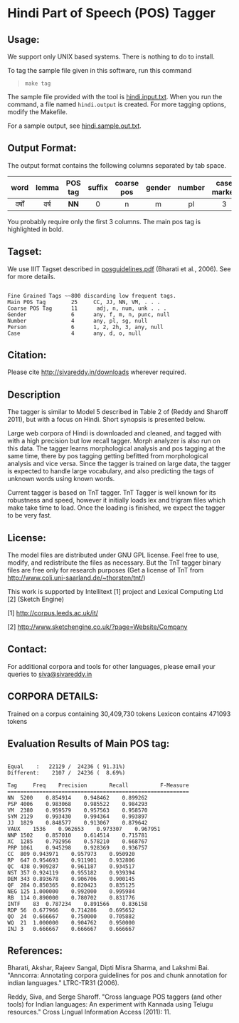# Hindi Part of Speech (POS) Tagger

## Usage:

We support only UNIX based systems. There is nothing to do to install.

To tag the sample file given in this software, run this command

>     make tag

The sample file provided with the tool is [hindi.input.txt](./hindi-part-of-speech-tagger/src/master/hindi.input.txt). When you run the command, a file named `hindi.output` is created. For more tagging options, modify the Makefile.

For a sample output, see [hindi.sample.out.txt](./hindi-part-of-speech-tagger/src/master/hindi.sample.out.pdf).

## Output Format:

The output format contains the following columns separated by tab space.

| word | lemma |  **POS tag** | suffix | coarse pos | gender | number | case marker |
| :------: |:-----:| :-----: | :-----: | :-----: | :-----: | :-----: | :-----: | 
| वर्षों |  वर्ष | **NN** | 0 | n | m | pl | 3 | o |

You probably require only the first 3 columns. The main pos tag is highlighted in bold.

## Tagset:

We use IIIT Tagset described in [posguidelines.pdf](./hindi-part-of-speech-tagger/src/master/posguidelines.pdf) (Bharati et al., 2006). See  for more details.


```

Fine Grained Tags ~~800 discarding low frequent tags.
Main POS Tag        25     CC, JJ, NN, VM, . . .
Coarse POS Tag      11      adj, n, num, unk . . .
Gender              6      any, f, m, n, punc, null
Number              4      any, pl, sg, null
Person              6      1, 2, 2h, 3, any, null
Case                4      any, d, o, null

```


## Citation:

Please cite http://sivareddy.in/downloads wherever required.

## Description

The tagger is similar to Model 5 described in Table 2 of (Reddy and Sharoff 2011), but with a focus on Hindi. Short synopsis is presented below. 

Large web corpora of Hindi is downloaded and cleaned, and tagged with with a high precision but low recall tagger. Morph analyzer is also run on this data. The tagger learns morphological analysis and pos tagging at the same time, there by pos tagging getting befitted from morphological analysis and vice versa. Since the tagger is trained on large data, the tagger is expected to handle large vocabulary, and also predicting the tags of unknown words using known words.

Current tagger is based on TnT tagger. TnT Tagger is well known for its robustness and speed, however it initially loads lex and trigram files which make take time to load. Once the loading is finished, we expect the tagger to be very fast.

## License:

The model files are distributed under GNU GPL license. Feel free to use, modify, and redistribute the files as necessary. But the TnT tagger binary files are free only for research purposes (Get a license of TnT from http://www.coli.uni-saarland.de/~thorsten/tnt/)

This work is supported by Intellitext [1] project and Lexical Computing Ltd [2] (Sketch Engine)

[1] http://corpus.leeds.ac.uk/it/

[2] http://www.sketchengine.co.uk/?page=Website/Company


## Contact:

For additional corpora and tools for other languages, please email your queries to
siva@sivareddy.in

## CORPORA DETAILS:

Trained on a corpus containing 30,409,730 tokens
Lexicon contains 471093 tokens

## Evaluation Results of Main POS tag:



```

Equal	 :   22129 /  24236 ( 91.31%)
Different:    2107 /  24236 (  8.69%)

Tag     Freq    Precision       Recall          F-Measure
=========================================================
NN	5200	0.854914	0.948462	0.899262
PSP	4006	0.983068	0.985522	0.984293
VM	2380	0.959579	0.957563	0.958570
SYM	2129	0.993430	0.994364	0.993897
JJ	1829	0.848577	0.913067	0.879642
VAUX	1536	0.962653	0.973307	0.967951
NNP	1502	0.857010	0.614514	0.715781
XC	1285	0.792956	0.578210	0.668767
PRP	1061	0.945298	0.928369	0.936757
CC	809	0.943971	0.957973	0.950920
RP	647	0.954693	0.911901	0.932806
QC	438	0.909287	0.961187	0.934517
NST	357	0.924119	0.955182	0.939394
DEM	343	0.893678	0.906706	0.900145
QF	284	0.850365	0.820423	0.835125
NEG	125	1.000000	0.992000	0.995984
RB	114	0.890000	0.780702	0.831776
INTF	83	0.787234	0.891566	0.836158
RDP	56	0.677966	0.714286	0.695652
QO	24	0.666667	0.750000	0.705882
WQ	21	1.000000	0.904762	0.950000
INJ	3	0.666667	0.666667	0.666667

```

## References:

Bharati, Akshar, Rajeev Sangal, Dipti Misra Sharma, and Lakshmi Bai. "Anncorra: Annotating corpora guidelines for pos and chunk annotation for indian languages." LTRC-TR31 (2006).

Reddy, Siva, and Serge Sharoff. "Cross language POS taggers (and other tools) for Indian languages: An experiment with Kannada using Telugu resources." Cross Lingual Information Access (2011): 11.